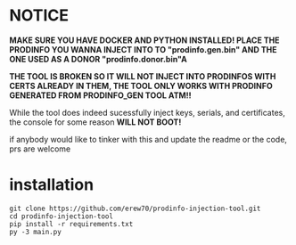 # NOTICE

**MAKE SURE YOU HAVE DOCKER AND PYTHON INSTALLED! PLACE THE PRODINFO YOU WANNA INJECT INTO TO "prodinfo.gen.bin" AND THE ONE USED AS A DONOR "prodinfo.donor.bin"A**

**THE TOOL IS BROKEN SO IT WILL NOT INJECT INTO PRODINFOS WITH CERTS ALREADY IN THEM, THE TOOL ONLY WORKS WITH PRODINFO GENERATED FROM PRODINFO_GEN TOOL ATM!!**

While the tool does indeed sucessfully inject keys, serials, and certificates, the console for some reason **WILL NOT BOOT!**

if anybody would like to tinker with this and update the readme or the code, prs are welcome


# installation
```
git clone https://github.com/erew70/prodinfo-injection-tool.git
cd prodinfo-injection-tool
pip install -r requirements.txt
py -3 main.py

